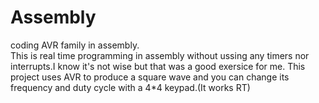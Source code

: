 # Assembly
coding AVR family in assembly.   
  This is real time programming in assembly without ussing any timers nor interrupts.I know it's not wise but that was a good exersice for me.
This project uses AVR to produce a square wave and you can change its frequency and duty cycle with a 4*4 keypad.(It works RT)

